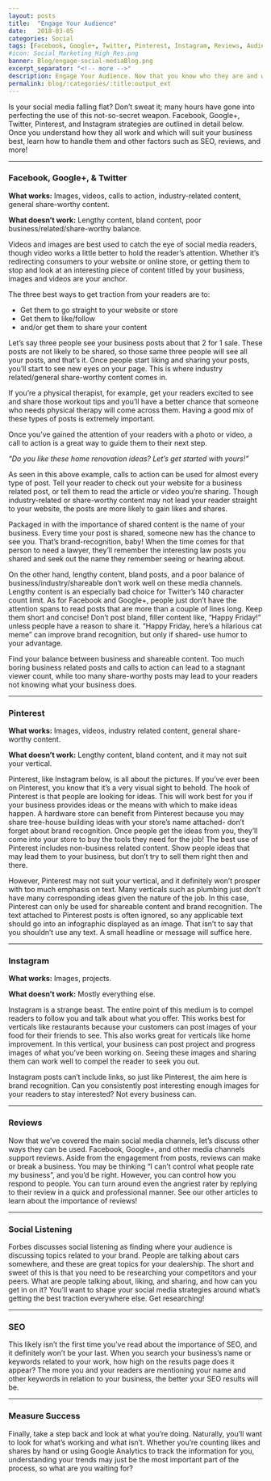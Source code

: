 ```yaml
---
layout: posts
title:  "Engage Your Audience"
date:   2018-03-05
categories: Social
tags: [Facebook, Google+, Twitter, Pinterest, Instagram, Reviews, Audience, SEO]
#icon: Social_Marketing_High_Res.png
banner: Blog/engage-social-mediaBlog.png
excerpt_separator: "<!-- more -->"
description: Engage Your Audience. Now that you know who they are and what they want leverage social media to enteract with them.
permalink: blog/:categories/:title:output_ext
---
```


<p>Is your social media falling flat? Don’t sweat it; many hours have gone into perfecting the use of this not-so-secret weapon. Facebook, Google+, Twitter, Pinterest, and Instagram strategies are outlined in detail below. Once you understand how they all work and which will suit your business best, learn how to handle them and other factors such as SEO, reviews, and more!</p>

<!-- more -->

<hr />

<h3>Facebook, Google+, &amp; Twitter</h3>

<p><strong>What works:</strong> Images, videos, calls to action, industry-related content, general share-worthy content.</p>

<p><strong>What doesn’t work:</strong> Lengthy content, bland content, poor business/related/share-worthy balance.</p>

<p>Videos and images are best used to catch the eye of social media readers, though video works a little better to hold the reader’s attention. Whether it’s redirecting consumers to your website or online store, or getting them to stop and look at an interesting piece of content titled by your business, images and videos are your anchor.</p>

<p>The three best ways to get traction from your readers are to:</p>

<ul class="basic-url">
  <li class="basic-li">Get them to go straight to your website or store</li>
  <li class="basic-li">Get them to like/follow</li>
  <li class="basic-li">and/or get them to share your content</li>
</ul>

<p>Let’s say three people see your business posts about that 2 for 1 sale. These posts are not likely to be shared, so those same three people will see all your posts, and that’s it. Once people start liking and sharing your posts, you’ll start to see new eyes on your page. This is where industry related/general share-worthy content comes in.</p>

<p>If you’re a physical therapist, for example, get your readers excited to see and share those workout tips and you’ll have a better chance that someone who needs physical therapy will come across them. Having a good mix of these types of posts is extremely important.</p>

<p>Once you’ve gained the attention of your readers with a photo or video, a call to action is a great way to guide them to their next step.</p>

<p><em>“Do you like these home renovation ideas? Let’s get started with yours!”</em></p>

<p>As seen in this above example, calls to action can be used for almost every type of post. Tell your reader to check out your website for a business related post, or tell them to read the article or video you’re sharing. Though industry-related or share-worthy content may not lead your reader straight to your website, the posts are more likely to gain likes and shares.</p>

<p>Packaged in with the importance of shared content is the name of your business. Every time your post is shared, someone new has the chance to see you. That’s brand-recognition, baby! When the time comes for that person to need a lawyer, they’ll remember the interesting law posts you shared and seek out the name they remember seeing or hearing about.</p>

<p>On the other hand, lengthy content, bland posts, and a poor balance of business/industry/shareable don’t work well on these media channels. Lengthy content is an especially bad choice for Twitter’s 140 character count limit. As for Facebook and Google+, people just don’t have the attention spans to read posts that are more than a couple of lines long. Keep them short and concise! Don’t post bland, filler content like, “Happy Friday!” unless people have a reason to share it. “Happy Friday, here’s a hilarious cat meme” can improve brand recognition, but only if shared- use humor to your advantage.</p>

<p>Find your balance between business and shareable content. Too much boring business related posts and calls to action can lead to a stagnant viewer count, while too many share-worthy posts may lead to your readers not knowing what your business does.</p>

<hr />

<h3>Pinterest</h3>

<p><strong>What works:</strong> Images, videos, industry related content, general share-worthy content.</p>
<p><strong>What doesn’t work:</strong> Lengthy content, bland content, and it may not suit your vertical.</p>

<p>Pinterest, like Instagram below, is all about the pictures. If you’ve ever been on Pinterest, you know that it’s a very visual sight to behold. The hook of Pinterest is that people are looking for ideas. This will work best for you if your business provides ideas or the means with which to make ideas happen. A hardware store can benefit from Pinterest because you may share tree-house building ideas with your store’s name attached- don’t forget about brand recognition. Once people get the ideas from you, they’ll come into your store to buy the tools they need for the job! The best use of Pinterest includes non-business related content. Show people ideas that may lead them to your business, but don’t try to sell them right then and there.</p>

<p>However, Pinterest may not suit your vertical, and it definitely won’t prosper with too much emphasis on text. Many verticals such as plumbing just don’t have many corresponding ideas given the nature of the job. In this case, Pinterest can only be used for shareable content and brand recognition. The text attached to Pinterest posts is often ignored, so any applicable text should go into an infographic displayed as an image. That isn’t to say that you shouldn’t use any text. A small headline or message will suffice here.</p>

<hr />

<h3>Instagram</h3>

<p><strong>What works:</strong> Images, projects.</p>
<p><strong>What doesn’t work:</strong> Mostly everything else.</p>

<p>Instagram is a strange beast. The entire point of this medium is to compel readers to follow you and talk about what you offer. This works best for verticals like restaurants because your customers can post images of your food for their friends to see. This also works great for verticals like home improvement. In this vertical, your business can post project and progress images of what you’ve been working on. Seeing these images and sharing them can work well to compel the reader to seek you out.</p>

<p>Instagram posts can’t include links, so just like Pinterest, the aim here is brand recognition. Can you consistently post interesting enough images for your readers to stay interested? Not every business can.</p>

<hr />

<h3>Reviews</h3>

<p>Now that we’ve covered the main social media channels, let’s discuss other ways they can be used. Facebook, Google+, and other media channels support reviews. Aside from the engagement from posts, reviews can make or break a business. You may be thinking “I can’t control what people rate my business”, and you’d be right. However, you can control how you respond to people. You can turn around even the angriest rater by replying to their review in a quick and professional manner. See our other articles to learn about the importance of reviews!</p>

<hr />

<h3>Social Listening</h3>

<p>Forbes discusses social listening as finding where your audience is discussing topics related to your brand. People are talking about cars somewhere, and these are great topics for your dealership. The short and sweet of this is that you need to be researching your competitors and your peers. What are people talking about, liking, and sharing, and how can you get in on it? You’ll want to shape your social media strategies around what’s getting the best traction everywhere else. Get researching!</p>

<hr />

<h3>SEO</h3>

<p>This likely isn’t the first time you’ve read about the importance of SEO, and it definitely won’t be your last. When you search your business’s name or keywords related to your work, how high on the results page does it appear? The more you and your readers are mentioning your name and other keywords in relation to your business, the better your SEO results will be.</p>

<hr />

<h3>Measure Success</h3>

<p>Finally, take a step back and look at what you’re doing. Naturally, you’ll want to look for what’s working and what isn’t. Whether you’re counting likes and shares by hand or using Google Analytics to track the information for you, understanding your trends may just be the most important part of the process, so what are you waiting for?</p>
